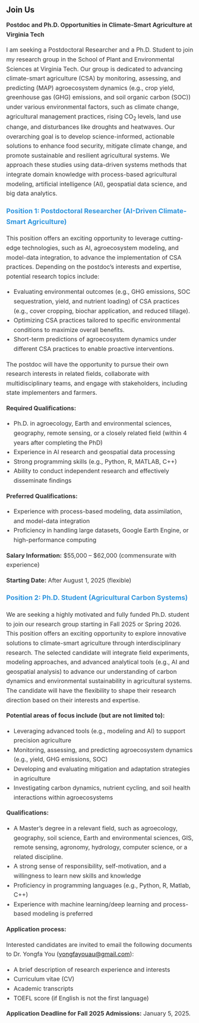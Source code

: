 <h1 id="Join Us"></h1>

<h2 style="margin: 0px 0px 10px;">Join Us</h2>

<div style="font-size: 16px; line-height: 1.6; color: #333;">
  <p><strong>Postdoc and Ph.D. Opportunities in Climate-Smart Agriculture at Virginia Tech</strong></p>

  <p>
    I am seeking a Postdoctoral Researcher and a Ph.D. Student to join my research group in the 
    School of Plant and Environmental Sciences at Virginia Tech. Our group is dedicated to advancing 
    climate-smart agriculture (CSA) by monitoring, assessing, and predicting (MAP) agroecosystem 
    dynamics (e.g., crop yield, greenhouse gas (GHG) emissions, and soil organic carbon (SOC)) under 
    various environmental factors, such as climate change, agricultural management practices, rising 
    CO<sub>2</sub> levels, land use change, and disturbances like droughts and heatwaves. Our overarching 
    goal is to develop science-informed, actionable solutions to enhance food security, mitigate climate 
    change, and promote sustainable and resilient agricultural systems. We approach these studies using 
    data-driven systems methods that integrate domain knowledge with process-based agricultural modeling, 
    artificial intelligence (AI), geospatial data science, and big data analytics.
  </p>

  <h3 style="margin-top: 20px; font-size: 18px; color: #2f95de;">Position 1: Postdoctoral Researcher (AI-Driven Climate-Smart Agriculture)</h3>
  <p>
    This position offers an exciting opportunity to leverage cutting-edge technologies, such as AI, 
    agroecosystem modeling, and model-data integration, to advance the implementation of CSA practices. 
    Depending on the postdoc’s interests and expertise, potential research topics include:
  </p>
  <ul style="padding-left: 20px;">
    <li>Evaluating environmental outcomes (e.g., GHG emissions, SOC sequestration, yield, and nutrient loading) of CSA practices (e.g., cover cropping, biochar application, and reduced tillage).</li>
    <li>Optimizing CSA practices tailored to specific environmental conditions to maximize overall benefits.</li>
    <li>Short-term predictions of agroecosystem dynamics under different CSA practices to enable proactive interventions.</li>
  </ul>
  <p>
    The postdoc will have the opportunity to pursue their own research interests in related fields, 
    collaborate with multidisciplinary teams, and engage with stakeholders, including state implementers 
    and farmers.
  </p>

  <p><strong>Required Qualifications:</strong></p>
  <ul style="padding-left: 20px;">
    <li>Ph.D. in agroecology, Earth and environmental sciences, geography, remote sensing, or a closely related field (within 4 years after completing the PhD)</li>
    <li>Experience in AI research and geospatial data processing</li>
    <li>Strong programming skills (e.g., Python, R, MATLAB, C++)</li>
    <li>Ability to conduct independent research and effectively disseminate findings</li>
  </ul>

  <p><strong>Preferred Qualifications:</strong></p>
  <ul style="padding-left: 20px;">
    <li>Experience with process-based modeling, data assimilation, and model-data integration</li>
    <li>Proficiency in handling large datasets, Google Earth Engine, or high-performance computing</li>
  </ul>

  <p><strong>Salary Information:</strong> $55,000 – $62,000 (commensurate with experience)</p>
  <p><strong>Starting Date:</strong> After August 1, 2025 (flexible)</p>

  <h3 style="margin-top: 20px; font-size: 18px; color: #2f95de;">Position 2: Ph.D. Student (Agricultural Carbon Systems)</h3>
  <p>
    We are seeking a highly motivated and fully funded Ph.D. student to join our research group starting in 
    Fall 2025 or Spring 2026. This position offers an exciting opportunity to explore innovative solutions 
    to climate-smart agriculture through interdisciplinary research. The selected candidate will integrate 
    field experiments, modeling approaches, and advanced analytical tools (e.g., AI and geospatial analysis) 
    to advance our understanding of carbon dynamics and environmental sustainability in agricultural systems. 
    The candidate will have the flexibility to shape their research direction based on their interests and expertise.
  </p>

  <p><strong>Potential areas of focus include (but are not limited to):</strong></p>
  <ul style="padding-left: 20px;">
    <li>Leveraging advanced tools (e.g., modeling and AI) to support precision agriculture</li>
    <li>Monitoring, assessing, and predicting agroecosystem dynamics (e.g., yield, GHG emissions, SOC)</li>
    <li>Developing and evaluating mitigation and adaptation strategies in agriculture</li>
    <li>Investigating carbon dynamics, nutrient cycling, and soil health interactions within agroecosystems</li>
  </ul>

  <p><strong>Qualifications:</strong></p>
  <ul style="padding-left: 20px;">
    <li>A Master’s degree in a relevant field, such as agroecology, geography, soil science, Earth and environmental sciences, GIS, remote sensing, agronomy, hydrology, computer science, or a related discipline.</li>
    <li>A strong sense of responsibility, self-motivation, and a willingness to learn new skills and knowledge</li>
    <li>Proficiency in programming languages (e.g., Python, R, Matlab, C++)</li>
    <li>Experience with machine learning/deep learning and process-based modeling is preferred</li>
  </ul>

  <p><strong>Application process:</strong></p>
  <p>
    Interested candidates are invited to email the following documents to Dr. Yongfa You (<a href="mailto:yongfayouau@gmail.com">yongfayouau@gmail.com</a>):
  </p>
  <ul style="padding-left: 20px;">
    <li>A brief description of research experience and interests</li>
    <li>Curriculum vitae (CV)</li>
    <li>Academic transcripts</li>
    <li>TOEFL score (if English is not the first language)</li>
  </ul>

  <p><strong>Application Deadline for Fall 2025 Admissions:</strong> January 5, 2025.</p>
</div>
